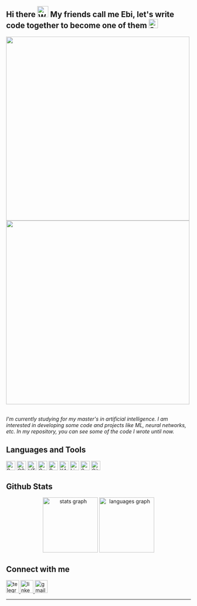 ## Hi there <img src="https://raw.githubusercontent.com/Tarikul-Islam-Anik/Animated-Fluent-Emojis/master/Emojis/Hand%20gestures/Waving%20Hand.png" alt="Waving Hand" width="30" height="30" />  My friends call me Ebi, let's write code together to become one of them <img src="https://raw.githubusercontent.com/Tarikul-Islam-Anik/Animated-Fluent-Emojis/master/Emojis/Smilies/Smiling%20Face%20with%20Sunglasses.png" alt="Smiling Face With Sunglasses" width="25" height="25" />

<img src="https://user-images.githubusercontent.com/74038190/212748830-4c709398-a386-4761-84d7-9e10b98fbe6e.gif" width="500"> <img src="https://github.com/Anmol-Baranwal/Cool-GIFs-For-GitHub/assets/74038190/3b4607a1-1cc6-41f1-926f-892ae880e7a5" width="500">
<br><br>

*I'm currently studying for my master's in artificial intelligence. 
I am interested in developing some code and projects like ML, neural networks, etc. In my repository, you can see some of the code I wrote until now.*

## Languages and Tools
<div align="left">
    <img src="https://profilinator.rishav.dev/skills-assets/bootstrap-plain.svg" alt="Bootstrap" height="25" />
    <img src="https://profilinator.rishav.dev/skills-assets/css3-original-wordmark.svg" alt="CSS3" height="25" />
    <img src="https://profilinator.rishav.dev/skills-assets/html5-original-wordmark.svg" alt="HTML5" height="25" />
    <img src="https://profilinator.rishav.dev/skills-assets/cplusplus-original.svg" alt="C++" height="25" />
    <img src="https://profilinator.rishav.dev/skills-assets/python-original.svg" alt="Python" height="25" />
    <img src="https://profilinator.rishav.dev/skills-assets/xampp.png" alt="XAMPP" height="25" />
    <img src="https://profilinator.rishav.dev/skills-assets/linux-original.svg" alt="Linux" height="25" />
    <img src="https://profilinator.rishav.dev/skills-assets/sass-original.svg" alt="Sass" height="25" />
    <img src="https://profilinator.rishav.dev/skills-assets/git-scm-icon.svg" alt="Git" height="25" />
</div>


## Github Stats
<div align="center">
  <img src="https://github-readme-stats.vercel.app/api?username=EBINZUP&hide_title=false&hide_rank=false&show_icons=true&include_all_commits=true&count_private=true&disable_animations=false&theme=dracula&locale=en&hide_border=false" height="150" alt="stats graph"  />
  <img src="https://github-readme-stats.vercel.app/api/top-langs?username=EBINZUP&locale=en&hide_title=false&layout=compact&card_width=320&langs_count=5&theme=dracula&hide_border=false" height="150" alt="languages graph"  />
</div>

## Connect with me


<div align="left">
  <a href="https://t.me/Ebrahim7979" target="_blank">
    <img src="https://img.shields.io/static/v1?message=Telegram&logo=telegram&label=&color=2CA5E0&logoColor=white&labelColor=&style=for-the-badge" height="35" alt="telegram logo"  />
  </a>
  <a href="https://www.linkedin.com/in/ebrahim-nezamparast-bonab-7b3a30237/" target="_blank">
    <img src="https://img.shields.io/static/v1?message=LinkedIn&logo=linkedin&label=&color=0077B5&logoColor=white&labelColor=&style=for-the-badge" height="35" alt="linkedin logo"  />
  </a>
  <a href="mailto:jnazamprast2@gmail.com" target="_blank">
    <img src="https://img.shields.io/static/v1?message=Gmail&logo=gmail&label=&color=D14836&logoColor=white&labelColor=&style=for-the-badge" height="35" alt="gmail logo"  />
  </a>
</div>

---
